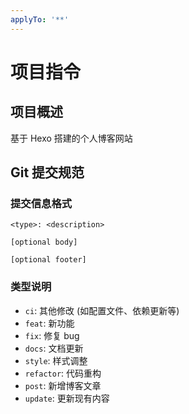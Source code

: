 ```yaml
---
applyTo: '**'
---
```


# 项目指令

## 项目概述

基于 Hexo 搭建的个人博客网站

## Git 提交规范

### 提交信息格式

```
<type>: <description>

[optional body]

[optional footer]
```

### 类型说明

- `ci`: 其他修改 (如配置文件、依赖更新等)
- `feat`: 新功能
- `fix`: 修复 bug
- `docs`: 文档更新
- `style`: 样式调整
- `refactor`: 代码重构
- `post`: 新增博客文章
- `update`: 更新现有内容
